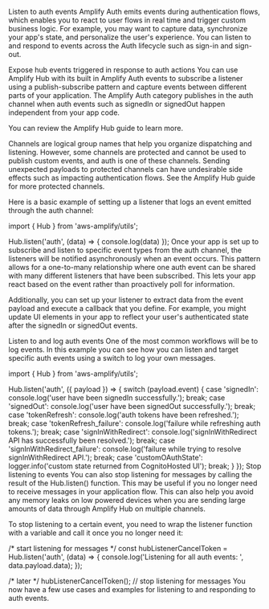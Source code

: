 Listen to auth events
Amplify Auth emits events during authentication flows, which enables you to react to user flows in real time and trigger custom business logic. For example, you may want to capture data, synchronize your app's state, and personalize the user's experience. You can listen to and respond to events across the Auth lifecycle such as sign-in and sign-out.

Expose hub events triggered in response to auth actions
You can use Amplify Hub with its built in Amplify Auth events to subscribe a listener using a publish-subscribe pattern and capture events between different parts of your application. The Amplify Auth category publishes in the auth channel when auth events such as signedIn or signedOut happen independent from your app code.

You can review the Amplify Hub guide to learn more.

Channels are logical group names that help you organize dispatching and listening. However, some channels are protected and cannot be used to publish custom events, and auth is one of these channels. Sending unexpected payloads to protected channels can have undesirable side effects such as impacting authentication flows. See the Amplify Hub guide for more protected channels.

Here is a basic example of setting up a listener that logs an event emitted through the auth channel:

import { Hub } from 'aws-amplify/utils';

Hub.listen('auth', (data) => {
  console.log(data)
});
Once your app is set up to subscribe and listen to specific event types from the auth channel, the listeners will be notified asynchronously when an event occurs. This pattern allows for a one-to-many relationship where one auth event can be shared with many different listeners that have been subscribed. This lets your app react based on the event rather than proactively poll for information.

Additionally, you can set up your listener to extract data from the event payload and execute a callback that you define. For example, you might update UI elements in your app to reflect your user's authenticated state after the signedIn or signedOut events.

Listen to and log auth events
One of the most common workflows will be to log events. In this example you can see how you can listen and target specific auth events using a switch to log your own messages.

import { Hub } from 'aws-amplify/utils';

Hub.listen('auth', ({ payload }) => {
  switch (payload.event) {
    case 'signedIn':
      console.log('user have been signedIn successfully.');
      break;
    case 'signedOut':
      console.log('user have been signedOut successfully.');
      break;
    case 'tokenRefresh':
      console.log('auth tokens have been refreshed.');
      break;
    case 'tokenRefresh_failure':
      console.log('failure while refreshing auth tokens.');
      break;
    case 'signInWithRedirect':
      console.log('signInWithRedirect API has successfully been resolved.');
      break;
    case 'signInWithRedirect_failure':
      console.log('failure while trying to resolve signInWithRedirect API.');
      break;
    case 'customOAuthState':
      logger.info('custom state returned from CognitoHosted UI');
      break;
  }
});
Stop listening to events
You can also stop listening for messages by calling the result of the Hub.listen() function. This may be useful if you no longer need to receive messages in your application flow. This can also help you avoid any memory leaks on low powered devices when you are sending large amounts of data through Amplify Hub on multiple channels.

To stop listening to a certain event, you need to wrap the listener function with a variable and call it once you no longer need it:

/* start listening for messages */
const hubListenerCancelToken = Hub.listen('auth', (data) => {
  console.log('Listening for all auth events: ', data.payload.data);
});

/* later */
hubListenerCancelToken(); // stop listening for messages
You now have a few use cases and examples for listening to and responding to auth events.